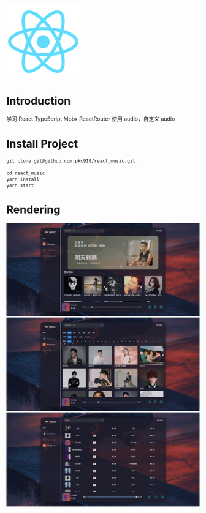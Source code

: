 ![](public/logo192.png)

# Introduction

学习 React TypeScript Mobx ReactRouter
使用 audio，自定义 audio

# Install Project

```
git clone git@github.com:pkc918/react_music.git

cd react_music
yarn install
yarn start
```

# Rendering

![](public/discover.png)
![](public/musician.png)
![](public/playList.png)
